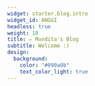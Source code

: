 ```yaml
---
widget: starter.blog.intro
widget_id: ANGGI
headless: true
weight: 10
title: ✏️ Mundita's Blog
subtitle: Welcome :)
design:
  background:
    color: "#090a0b"
    text_color_light: true
---
```


